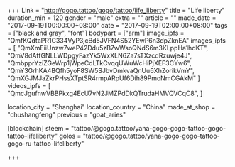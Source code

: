 +++
Link = "http://gogo.tattoo/gogo/tattoo/life_liberty"
title = "Life liberty"
duration_min = 120
gender = "male"
extra = ""
article = ""
made_date = "2017-09-19T00:00:00+08:00"
date = "2017-09-19T02:00:00+08:00"
tags = ["black and gray", "font"]
bodypart = ["arm"]
image_ipfs = "QmfKQdtaPR1C334VyP3jcBd5JVFN4S52YEwP6n3dpZknEA"
images_ipfs = [
  "QmXmEiiUnzw7weP42Ddu5zB7wWsoQNdS6m3KLppHa1hdKT",
  "QmV8dAffGNLLWDpgyFazYk5WxXLN6Za7sTXzcdRzuwje4J",
  "QmbpprYziZGeWrp1jWpeCdLTkCvqqUWuWcHiPjXEF3CYw6",
  "QmY3GrhKA4BQfh5yoF8SW5SJbvDmkvaQnUu6XhZorikVmY",
  "QmXGJMJaZkrPHssXTptSR4rmpARpUf6Dih89PmoNmCGAkM"
]
videos_ipfs = [  "QmcJgufnwVBBPkxg4EcU7vN2JMZPdDkQTrudaHMVQVCqC8",
]

location_city = "Shanghai"
location_country = "China"
made_at_shop = "chushangfeng"
previous = "goat_aries"

[blockchain]
steem = "tattoo/@gogo.tattoo/yana-gogo-gogo-tattoo-gogo-tattoo-lifeliberty"
golos = "tattoo/@gogo.tattoo/yana-gogo-gogo-tattoo-gogo-ru-tattoo-lifeliberty"

+++
